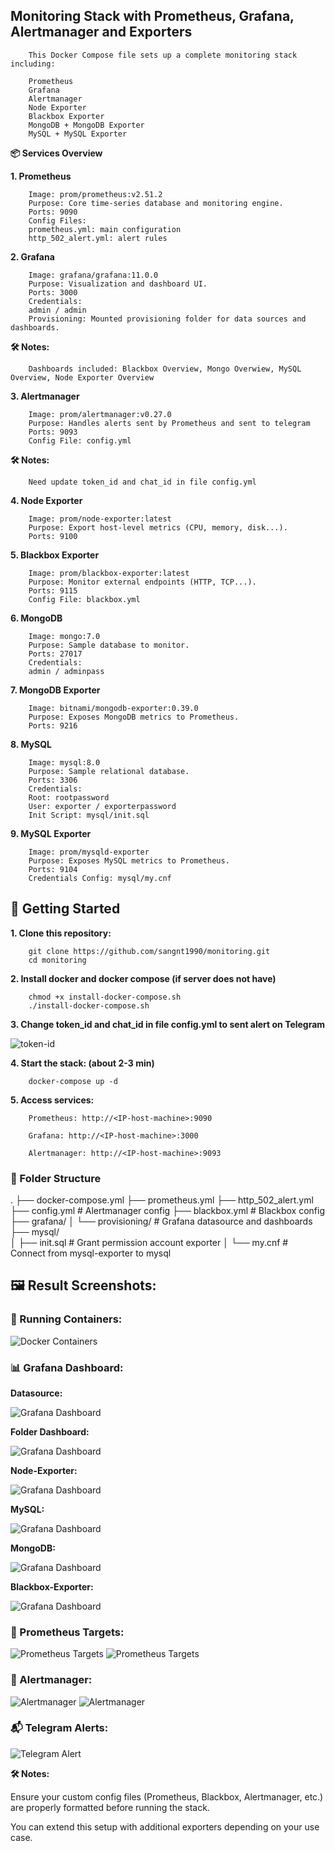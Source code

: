 ## **Monitoring Stack with Prometheus, Grafana, Alertmanager and Exporters**

        This Docker Compose file sets up a complete monitoring stack including:

        Prometheus
        Grafana
        Alertmanager
        Node Exporter
        Blackbox Exporter
        MongoDB + MongoDB Exporter
        MySQL + MySQL Exporter

**📦 Services Overview**

**1. Prometheus**

        Image: prom/prometheus:v2.51.2
        Purpose: Core time-series database and monitoring engine.
        Ports: 9090
        Config Files:
        prometheus.yml: main configuration
        http_502_alert.yml: alert rules

**2. Grafana**

        Image: grafana/grafana:11.0.0
        Purpose: Visualization and dashboard UI.
        Ports: 3000
        Credentials:
        admin / admin
        Provisioning: Mounted provisioning folder for data sources and dashboards.

**🛠️ Notes:**

        Dashboards included: Blackbox Overview, Mongo Overwiew, MySQL Overview, Node Exporter Overview

**3. Alertmanager**

        Image: prom/alertmanager:v0.27.0
        Purpose: Handles alerts sent by Prometheus and sent to telegram
        Ports: 9093
        Config File: config.yml

**🛠️ Notes:**

        Need update token_id and chat_id in file config.yml

**4. Node Exporter**

        Image: prom/node-exporter:latest
        Purpose: Export host-level metrics (CPU, memory, disk...).
        Ports: 9100

**5. Blackbox Exporter**

        Image: prom/blackbox-exporter:latest
        Purpose: Monitor external endpoints (HTTP, TCP...).
        Ports: 9115
        Config File: blackbox.yml

**6. MongoDB**

        Image: mongo:7.0
        Purpose: Sample database to monitor.
        Ports: 27017
        Credentials:
        admin / adminpass

**7. MongoDB Exporter**

        Image: bitnami/mongodb-exporter:0.39.0
        Purpose: Exposes MongoDB metrics to Prometheus.
        Ports: 9216

**8. MySQL**

        Image: mysql:8.0
        Purpose: Sample relational database.
        Ports: 3306
        Credentials:
        Root: rootpassword
        User: exporter / exporterpassword
        Init Script: mysql/init.sql

**9. MySQL Exporter**

        Image: prom/mysqld-exporter
        Purpose: Exposes MySQL metrics to Prometheus.
        Ports: 9104
        Credentials Config: mysql/my.cnf

## **🚀 Getting Started**

**1. Clone this repository:**

        git clone https://github.com/sangnt1990/monitoring.git
        cd monitoring

**2. Install docker and docker compose (if server does not have)**

        chmod +x install-docker-compose.sh
        ./install-docker-compose.sh

**3. Change token_id and chat_id in file config.yml to sent alert on Telegram**

![token-id](images/telegram-id.png)

**4. Start the stack: (about 2-3 min)**

        docker-compose up -d

**5. Access services:**

        Prometheus: http://<IP-host-machine>:9090

        Grafana: http://<IP-host-machine>:3000

        Alertmanager: http://<IP-host-machine>:9093

### **📁 Folder Structure**

.
├── docker-compose.yml
├── prometheus.yml
├── http_502_alert.yml
├── config.yml               # Alertmanager config
├── blackbox.yml             # Blackbox config
├── grafana/
│   └── provisioning/        # Grafana datasource and dashboards
├── mysql/                  
│   ├── init.sql             # Grant permission account exporter
│   └── my.cnf               # Connect from mysql-exporter to mysql

## **🖼️ Result Screenshots:**


### **🐳 Running Containers:**

![Docker Containers](images/docker-container.png)


### **📊 Grafana Dashboard:**

**Datasource:**

![Grafana Dashboard](images/grafana-1.png)

**Folder Dashboard:**

![Grafana Dashboard](images/grafana-2.png)

**Node-Exporter:**

![Grafana Dashboard](images/grafana-3.png)

**MySQL:**

![Grafana Dashboard](images/grafana-4.png)

**MongoDB:**

![Grafana Dashboard](images/grafana-5.png)

**Blackbox-Exporter:**

![Grafana Dashboard](images/grafana-6.png)


### **🧠 Prometheus Targets:**

![Prometheus Targets](images/prometheus-1.png)
![Prometheus Targets](images/prometheus-2.png)


### **🚨 Alertmanager:**

![Alertmanager](images/alertmanager-1.png)
![Alertmanager](images/alertmanager-2.png)


### **📬 Telegram Alerts:**

![Telegram Alert](images/telegram-alert.png)


**🛠️ Notes:**

Ensure your custom config files (Prometheus, Blackbox, Alertmanager, etc.) are properly formatted before running the stack.

You can extend this setup with additional exporters depending on your use case.

